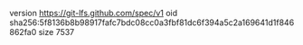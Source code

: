 version https://git-lfs.github.com/spec/v1
oid sha256:5f8136b8b98917fafc7bdc08cc0a3fbf81dc6f394a5c2a169641d1f846862fa0
size 7537

